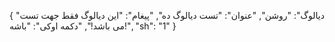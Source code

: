 {
  "ديالوگ": "روشن",
  "عنوان": "تست دیالوگ ده",
  "پیغام": "این دیالوگ فقط جهت تست می باشد!",
  "دکمه اوکی": "باشه!",
  "sh": "1"
}
